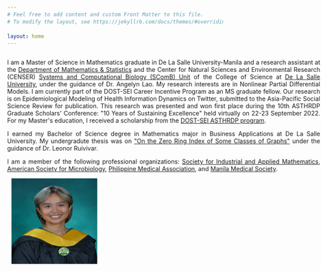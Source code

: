 ```yaml
---
# Feel free to add content and custom Front Matter to this file.
# To modify the layout, see https://jekyllrb.com/docs/themes/#overriding-theme-defaults

layout: home
---
```

<style>
/* Create two unequal columns that floats next to each other */
.column {
  float: left;
}

.left {
  width: 730px;
  text-align: justify;
}

.right {
  width: 200px;
  padding-left: 10px;
}
</style>

<div class="row">
	<div class="column left">
		<p>
		I am a Master of Science in Mathematics graduate in De La Salle University-Manila and a research assistant at the <a href="https://www.dlsu.edu.ph/colleges/cos/departments/mathematics/" target="_blank">Department of Mathematics & Statistics</a> and the Center for Natural Sciences and Environmental Research (CENSER) <a href="https://dlsu-scomb.github.io" target="_blank">Systems and Computational Biology (SComB) Unit</a> of the College of Science at <a href="https://www.dlsu.edu.ph/" target="_blank">De La Salle University</a>, under the guidance of Dr. Angelyn Lao. My research interests are in Nonlinear Partial Differential Models. I am currently part of the DOST-SEI Career Incentive Program as an MS graduate fellow. Our research is on Epidemiological Modeling of Health Information Dynamics on Twitter, submitted to the Asia-Pacific Social Science Review for publication. This research was presented and won first place during the 10th ASTHRDP Graduate Scholars' Conference: "10 Years of Sustaining Excellence" held virtually on 22-23 September 2022. For my Master's education, I received a scholarship from the <a href="https://www.sei.dost.gov.ph/index.php/10-pap/papscholarships/66-accelerated-s-t-human-resource-development-program" target="_blank">DOST-SEI ASTHRDP program</a>.
		</p>
		<p>
		I earned my Bachelor of Science degree in Mathematics major in Business Applications at De La Salle University. My undergradute thesis was on <a href="https://animorepository.dlsu.edu.ph/etd_bachelors/18569/" target="_blank">"On the Zero Ring Index of Some Classes of Graphs"</a> under the guidance of Dr. Leonor Ruivivar.
		</p>
		<p>
		I am a member of the following professional organizations: <a href="https://www.siam.org/)" target="_blank">Society for Industrial and Applied Mathematics</a>, <a href="https://asm.org/)" target="_blank">American Society for Microbiology</a>, <a href="https://www.philippinemedicalassociation.org/" target="_blank">Philippine Medical Association</a>, and <a href="https://www.facebook.com/manilamedsoc/" target="_blank">Manila Medical Society</a>.
		</p>
	</div>
	<div class="column right">
		<img src='/assets/feeroz-yusoph.jpg' width='200' height='200' align='left' />
	</div>
</div>
